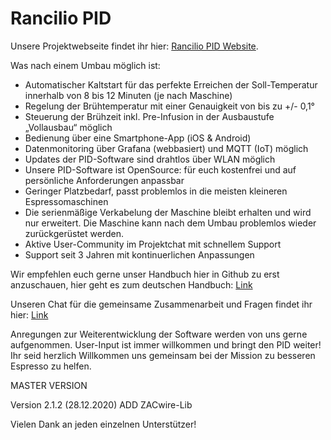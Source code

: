 # Rancilio PID 

Unsere Projektwebseite findet ihr hier: [Rancilio PID Website](http://rancilio-pid.de/).

Was nach einem Umbau möglich ist: 
 * Automatischer Kaltstart für das perfekte Erreichen der Soll-Temperatur innerhalb von 8 bis 12 Minuten (je nach Maschine) 
 * Regelung der Brühtemperatur mit einer Genauigkeit von bis zu +/- 0,1°
 * Steuerung der Brühzeit inkl. Pre-Infusion in der Ausbaustufe „Vollausbau“ möglich
 * Bedienung über eine Smartphone-App (iOS & Android)
 * Datenmonitoring über Grafana (webbasiert) und MQTT (IoT) möglich
 * Updates der PID-Software sind drahtlos über WLAN möglich
 * Unsere PID-Software ist OpenSource: für euch kostenfrei und auf persönliche Anforderungen anpassbar
 * Geringer Platzbedarf, passt problemlos in die meisten kleineren Espressomaschinen
 * Die serienmäßige Verkabelung der Maschine bleibt erhalten und wird nur erweitert. Die Maschine kann nach dem Umbau problemlos wieder zurückgerüstet werden.
 * Aktive User-Community im Projektchat mit schnellem Support
 * Support seit 3 Jahren mit kontinuerlichen Anpassungen

Wir empfehlen euch gerne unser Handbuch hier in Github zu erst anzuschauen,
hier geht es zum deutschen Handbuch: [Link](http://manual.rancilio-pid.de/de/)

Unseren Chat für die gemeinsame Zusammenarbeit und Fragen findet ihr hier: [Link](https://chat.rancilio-pid.de)

Anregungen zur Weiterentwicklung der Software werden von uns gerne aufgenommen. User-Input ist immer willkommen und bringt den PID weiter!
Ihr seid herzlich Willkommen uns gemeinsam bei der Mission zu besseren Espresso zu helfen. 

MASTER VERSION

Version 2.1.2  (28.12.2020) ADD ZACwire-Lib 

Vielen Dank an jeden einzelnen Unterstützer!

